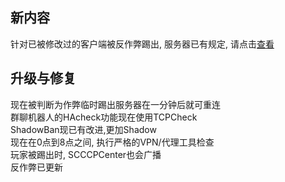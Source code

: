 ## 新内容
针对已被修改过的客户端被反作弊踢出, 服务器已有规定, 请点击[查看](../../Mainc/faq#我被判断为作弊而被踢出服务器)  

## 升级与修复
现在被判断为作弊临时踢出服务器在一分钟后就可重连  
群聊机器人的HAcheck功能现在使用TCPCheck  
ShadowBan现已有改进,更加Shadow  
现在在0点到8点之间, 执行严格的VPN/代理工具检查  
玩家被踢出时, SCCCPCenter也会广播  
反作弊已更新   
